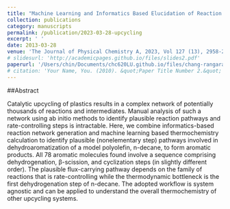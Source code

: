 ```yaml
---
title: "Machine Learning and Informatics Based Elucidation of Reaction Pathways for Upcycling Model Polyolefin to Aromatics"
collection: publications
category: manuscripts
permalink: /publication/2023-03-28-upcycling
excerpt: ' '
date: 2013-03-28
venue: 'The Journal of Physical Chemistry A, 2023, Vol 127 (13), 2958-2966'
# slidesurl: 'http://academicpages.github.io/files/slides2.pdf'
paperurl: '/Users/chin/Documents/chc620LU.github.io/files/chang-rangarajan-2023-machine-learning-and-informatics-based-elucidation-of-reaction-pathways-for-upcycling-model.pdf'
# citation: 'Your Name, You. (2010). &quot;Paper Title Number 2.&quot; <i>Journal 1</i>. 1(2).'
---
```

##Abstract

Catalytic upcycling of plastics results in a complex network of potentially thousands of reactions and intermediates. Manual analysis of such a network using ab initio methods to identify plausible reaction pathways and rate-controlling steps is intractable. Here, we combine informatics-based reaction network generation and machine learning based thermochemistry calculation to identify plausible (nonelementary step) pathways involved in dehydroaromatization of a model polyolefin, n-decane, to form aromatic products. All 78 aromatic molecules found involve a sequence comprising dehydrogenation, β-scission, and cyclization steps (in slightly different order). The plausible flux-carrying pathway depends on the family of reactions that is rate-controlling while the thermodynamic bottleneck is the first dehydrogenation step of n-decane. The adopted workflow is system agnostic and can be applied to understand the overall thermochemistry of other upcycling systems.